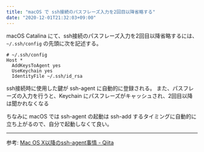 ```yaml
---
title: "macOS で ssh接続のパスフレーズ入力を2回目以降省略する"
date: "2020-12-01T21:32:03+09:00"
---
```


macOS Catalina にて、ssh接続のパスフレーズ入力を2回目以降省略するには、 `~/.ssh/config` の先頭に次を記述する。

```
# ~/.ssh/config
Host *
  AddKeysToAgent yes
  UseKeychain yes
  IdentityFile ~/.ssh/id_rsa
```

ssh接続時に使用した鍵が ssh-agent に自動的に登録される。
また、パスフレーズの入力を行うと、Keychain にパスフレーズがキャッシュされ、2回目以降は聞かれなくなる

ちなみに macOS では ssh-agent の起動は ssh-add するタイミングに自動的に立ち上がるので、自分で起動しなくて良い。

---

参考: [Mac OS X以降のssh-agent事情 - Qiita](https://qiita.com/yuki153/items/0ad5cb02faf3ecdcf903)

